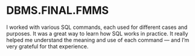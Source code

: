 # DBMS.FINAL.FMMS
I worked with various SQL commands, each used for different cases and purposes. It was a great way to learn how SQL works in practice. It really helped me understand the meaning and use of each command — and I’m very grateful for that experience.
